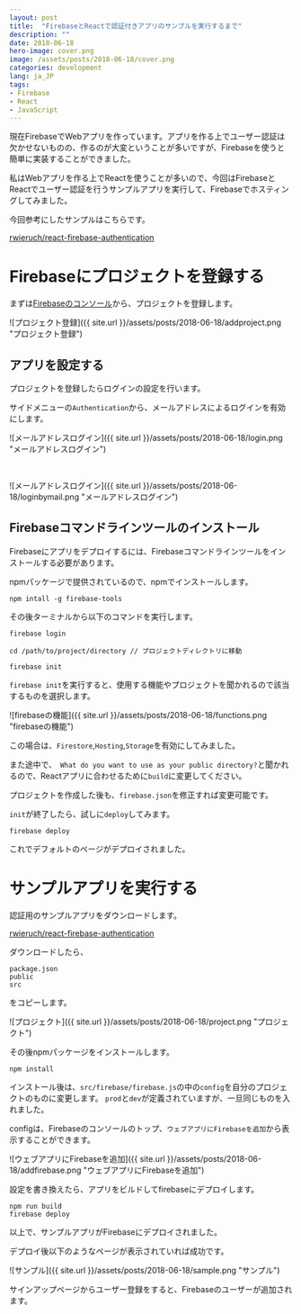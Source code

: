 ```yaml
---
layout: post
title:  "FirebaseとReactで認証付きアプリのサンプルを実行するまで"
description: ""
date: 2018-06-18
hero-image: cover.png
image: /assets/posts/2018-06-18/cover.png
categories: development
lang: ja_JP
tags:
- Firebase
- React
- JavaScript
---
```


現在FirebaseでWebアプリを作っています。アプリを作る上でユーザー認証は欠かせないものの、作るのが大変ということが多いですが、Firebaseを使うと簡単に実装することができました。

私はWebアプリを作る上でReactを使うことが多いので、今回はFirebaseとReactでユーザー認証を行うサンプルアプリを実行して、Firebaseでホスティングしてみました。

今回参考にしたサンプルはこちらです。

[rwieruch/react-firebase-authentication](https://github.com/rwieruch/react-firebase-authentication)

# Firebaseにプロジェクトを登録する

まずは[Firebaseのコンソール](https://console.firebase.google.com/)から、プロジェクトを登録します。

![プロジェクト登録]({{ site.url }}/assets/posts/2018-06-18/addproject.png "プロジェクト登録")

## アプリを設定する

プロジェクトを登録したらログインの設定を行います。

サイドメニューの`Authentication`から、メールアドレスによるログインを有効にします。

![メールアドレスログイン]({{ site.url }}/assets/posts/2018-06-18/login.png "メールアドレスログイン")

<br />

![メールアドレスログイン]({{ site.url }}/assets/posts/2018-06-18/loginbymail.png "メールアドレスログイン")

## Firebaseコマンドラインツールのインストール

Firebaseにアプリをデプロイするには、Firebaseコマンドラインツールをインストールする必要があります。

npmパッケージで提供されているので、npmでインストールします。

```
npm intall -g firebase-tools
```

その後ターミナルから以下のコマンドを実行します。

```
firebase login

cd /path/to/project/directory // プロジェクトディレクトリに移動

firebase init
```

`firebase init`を実行すると、使用する機能やプロジェクトを聞かれるので該当するものを選択します。

![firebaseの機能]({{ site.url }}/assets/posts/2018-06-18/functions.png "firebaseの機能")

この場合は、`Firestore`,`Hosting`,`Storage`を有効にしてみました。

また途中で、` What do you want to use as your public directory?`と聞かれるので、Reactアプリに合わせるために`build`に変更してください。

プロジェクトを作成した後も、`firebase.json`を修正すれば変更可能です。

`init`が終了したら、試しに`deploy`してみます。

```
firebase deploy
```

これでデフォルトのページがデプロイされました。


# サンプルアプリを実行する

認証用のサンプルアプリをダウンロードします。

[rwieruch/react-firebase-authentication](https://github.com/rwieruch/react-firebase-authentication)

ダウンロードしたら、
```
package.json
public
src
```

をコピーします。

![プロジェクト]({{ site.url }}/assets/posts/2018-06-18/project.png "プロジェクト")

その後npmパッケージをインストールします。

```
npm install
```

インストール後は、`src/firebase/firebase.js`の中の`config`を自分のプロジェクトのものに変更します。
`prod`と`dev`が定義されていますが、一旦同じものを入れました。

configは、Firebaseのコンソールのトップ、`ウェブアプリにFirebaseを追加`から表示することができます。

![ウェブアプリにFirebaseを追加]({{ site.url }}/assets/posts/2018-06-18/addfirebase.png "ウェブアプリにFirebaseを追加")

設定を書き換えたら、アプリをビルドしてfirebaseにデプロイします。

```
npm run build
firebase deploy
```

以上で、サンプルアプリがFirebaseにデプロイされました。

デプロイ後以下のようなページが表示されていれば成功です。

![サンプル]({{ site.url }}/assets/posts/2018-06-18/sample.png "サンプル")

サインアップページからユーザー登録をすると、Firebaseのユーザーが追加されます。